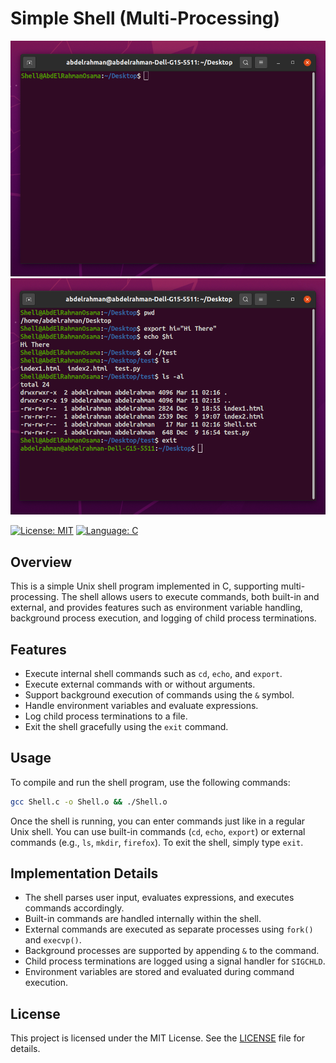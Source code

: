 # Simple Shell (Multi-Processing)

![Shell](assets/Shell1.png) ![Shell](assets/Shell2.png)

[![License: MIT](https://img.shields.io/badge/License-MIT-yellow.svg)](https://opensource.org/licenses/MIT) [![Language: C](https://img.shields.io/badge/Language-C-blue.svg)](https://en.wikipedia.org/wiki/C_(programming_language))

## Overview

This is a simple Unix shell program implemented in C, supporting multi-processing. The shell allows users to execute commands, both built-in and external, and provides features such as environment variable handling, background process execution, and logging of child process terminations.

## Features

- Execute internal shell commands such as `cd`, `echo`, and `export`.
- Execute external commands with or without arguments.
- Support background execution of commands using the `&` symbol.
- Handle environment variables and evaluate expressions.
- Log child process terminations to a file.
- Exit the shell gracefully using the `exit` command.

## Usage

To compile and run the shell program, use the following commands:

```bash
gcc Shell.c -o Shell.o && ./Shell.o
```
Once the shell is running, you can enter commands just like in a regular Unix shell. You can use built-in commands (`cd`, `echo`, `export`) or external commands (e.g., `ls`, `mkdir`, `firefox`). To exit the shell, simply type `exit`.

Implementation Details
----------------------

*   The shell parses user input, evaluates expressions, and executes commands accordingly.
*   Built-in commands are handled internally within the shell.
*   External commands are executed as separate processes using `fork()` and `execvp()`.
*   Background processes are supported by appending `&` to the command.
*   Child process terminations are logged using a signal handler for `SIGCHLD`.
*   Environment variables are stored and evaluated during command execution.

License
-------

This project is licensed under the MIT License. See the [LICENSE](LICENSE) file for details.

